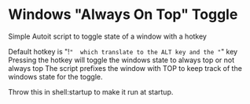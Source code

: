 # Windows "Always On Top" Toggle
Simple Autoit script to toggle state of a window with a hotkey


Default hotkey is "!`"  which translate to the ALT key and the "`" key
Pressing the hotkey will toggle the windows state to always top or not always top
The script prefixes the window with TOP to keep track of the windows state for the toggle. 

Throw this in shell:startup to make it run at startup.

